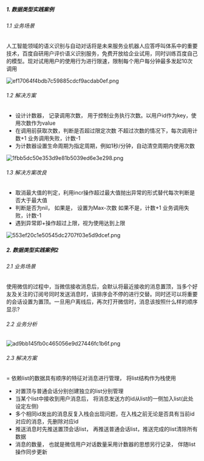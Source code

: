 ##### 1. 数据类型实践案例

###### 1.1 业务场景

人工智能领域的语义识别与自动对话将是未来服务业机器人应答呼叫体系中的重要技术，百度自研用户评价语义识别服务，免费开放给企业试用，同时训练百度自己的模型。现对试用用户的使用行为进行限速，限制每个用户每分钟最多发起10次调用

![ef17064f4bdb7c59885cdcf9acdab0ef.png](https://tva1.sinaimg.cn/large/007S8ZIlgy1gh5pqnu4otj30rw0biglm.jpg)


###### 1.2 解决方案

- 设计计数器， 记录调用次数， 用于控制业务执行次数。以用户id作为key，使用次数作为value
- 在调用前获取次数，判断是否超过限定次数
	不超过次数的情况下，每次调用计数+1
	业务调用失败，计数-1
- 为计数器设置生命周期为指定周期，例如1秒/分钟，自动清空周期内使用次数

![1fbb5dc50e353d9e81b5039ed6e3e298.png](https://tva1.sinaimg.cn/large/007S8ZIlgy1gh5pqu21fmj30sm07g0sp.jpg)

###### 1.3 解决方案改良

- 取消最大值的判定，利用incr操作超过最大值抛出异常的形式替代每次判断是否大于最大值
- 判断是否为nil，
	如果是， 设置为Max-次数
	如果不是，计数+1
	业务调用失败，计数-1
- 遇到异常即+操作超过上限，视为使用达到上限

![553ef20c1e50545dc2707f03e5d9dcef.png](https://tva1.sinaimg.cn/large/007S8ZIlgy1gh5pr2moiij30l205mdfv.jpg)



##### 2. 数据类型实践案例2

###### 2.1 业务场景

使用微信的过程中，当微信接收消息后，会默认将最近接收的消息置顶，当多个好友及关注的订阅号同时发送消息时，该排序会不停的进行交替。同时还可以将重要的会话设置为置顶。一旦用户离线后，再次打开微信时，消息该按照什么样的顺序显示?

###### 2.2 业务分析

![ad9bb145fb0c465056e9d27446fc1b6f.png](https://tva1.sinaimg.cn/large/007S8ZIlgy1gh5pr7ihv5j30mi0a6jrn.jpg)

###### 2.3 解决方案

= 依赖list的数据具有顺序的特征对消息进行管理， 将list结构作为栈使用
- 对置顶与普通会话分别创建独立的list分别管理
- 当某个list中接收到用户消息后， 将消息发送方的id从list的一侧加入list(此处设定左侧)
- 多个相同id发出的消息反复入栈会出现问题，在入栈之前无论是否具有当前id对应的消息，先删除对应id
- 推送消息时先推送置顶会话list， 再推送普通会话list，推送完成的list清除所有数据
- 消息的数量， 也就是微信用户对话数量采用计数器的思想另行记录， 伴随list操作同步更新